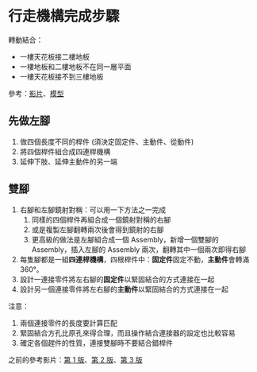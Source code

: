 # 行走機構完成步驟

轉動結合：
* 一樓天花板接二樓地板
* 一樓地板和二樓地板不在同一層平面
* 一樓天花板接不到三樓地板

參考：[影片](https://youtube.com/shorts/H1iwLd8_MyQ?feature=share)、[模型](https://cad.onshape.com/documents/4c110d09bdf5554a7430363d/w/c4e2f10b63d866876f8b7ca0/e/fdd9f35863b2bc35ee63c351?renderMode=0&uiState=656fe0be07e9a2349c6a81a0)

## 先做左腳

1. 做四個長度不同的桿件 (須決定固定件、主動件、從動件)
2. 將四個桿件組合成四連桿機構
3. 延伸下肢、延伸主動件的另一端

## 雙腳

1. 右腳和左腳鏡射對稱：可以用一下方法之一完成
   1. 同樣的四個桿件再組合成一個鏡射對稱的右腳
   2. 或是複製左腳翻轉兩次後會得到鏡射的右腳
   3. 更高級的做法是左腳組合成一個 Assembly，新增一個雙腳的 Assembly，插入左腳的 Assembly 兩次，翻轉其中一個兩次即得右腳
<br><span style="color: red">
1. 每隻腳都是一組**四連桿機構**，四根桿件中：**固定件**固定不動，**主動件**會轉滿 360&deg;。 
2. 設計一連接零件將左右腳的**固定件**以緊固結合的方式連接在一起
3. 設計另一個連接零件將左右腳的**主動件**以緊固結合的方式連接在一起
</span>

注意：

1. 兩個連接零件的長度要計算匹配
2. 緊固結合方孔比原孔來得合理，而且操作結合連接器的設定也比較容易  
3. 確定各個趕件的性質，連接雙腳時不要結合錯桿件

之前的參考影片：[第 1 版](https://www.youtube.com/watch?v=Lr9cCsh8WKs&authuser=0)、[第 2 版](https://youtube.com/shorts/2CAeg648HeE?feature=share&authuser=0)、[第 3 版](https://youtube.com/shorts/9pnYUpbbxhY?feature=share&authuser=0)